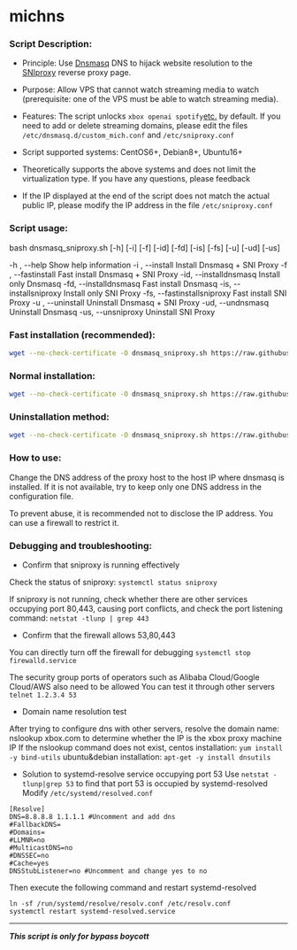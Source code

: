 # michns

### Script Description:

* Principle: Use [Dnsmasq](http://thekelleys.org.uk/dnsmasq/doc.html) DNS to hijack website resolution to the [SNIproxy](https://github.com/dlundquist/sniproxy) reverse proxy page.

* Purpose: Allow VPS that cannot watch streaming media to watch (prerequisite: one of the VPS must be able to watch streaming media).

* Features: The script unlocks `xbox openai spotify`[etc.](https://github.com/m1chtv/michns/blob/master/proxy-domains.txt) by default. If you need to add or delete streaming domains, please edit the files `/etc/dnsmasq.d/custom_mich.conf` and `/etc/sniproxy.conf`

* Script supported systems: CentOS6+, Debian8+, Ubuntu16+

* Theoretically supports the above systems and does not limit the virtualization type. If you have any questions, please feedback

* If the IP displayed at the end of the script does not match the actual public IP, please modify the IP address in the file `/etc/sniproxy.conf`

### Script usage:

bash dnsmasq_sniproxy.sh [-h] [-i] [-f] [-id] [-fd] [-is] [-fs] [-u] [-ud] [-us]

-h , --help Show help information
-i , --install Install Dnsmasq + SNI Proxy
-f , --fastinstall Fast install Dnsmasq + SNI Proxy
-id, --installdnsmasq Install only Dnsmasq
-fd, --installdnsmasq Fast install Dnsmasq
-is, --installsniproxy Install only SNI Proxy
-fs, --fastinstallsniproxy Fast install SNI Proxy
-u , --uninstall Uninstall Dnsmasq + SNI Proxy
-ud, --undnsmasq Uninstall Dnsmasq
-us, --unsniproxy Uninstall SNI Proxy

### Fast installation (recommended):
``` Bash
wget --no-check-certificate -O dnsmasq_sniproxy.sh https://raw.githubusercontent.com/m1chtv/michns/master/dnsmasq_sniproxy.sh && bash dnsmasq_sniproxy.sh -f
```

### Normal installation:
``` Bash
wget --no-check-certificate -O dnsmasq_sniproxy.sh https://raw.githubusercontent.com/m1chtv/michns/master/dnsmasq_sniproxy.sh && bash dnsmasq_sniproxy.sh -i
```

### Uninstallation method:
``` Bash
wget --no-check-certificate -O dnsmasq_sniproxy.sh https://raw.githubusercontent.com/m1chtv/michns/master/dnsmasq_sniproxy.sh && bash dnsmasq_sniproxy.sh -u
```

### How to use:
Change the DNS address of the proxy host to the host IP where dnsmasq is installed. If it is not available, try to keep only one DNS address in the configuration file.

To prevent abuse, it is recommended not to disclose the IP address. You can use a firewall to restrict it.

### Debugging and troubleshooting:
- Confirm that sniproxy is running effectively

Check the status of sniproxy: `systemctl status sniproxy`

If sniproxy is not running, check whether there are other services occupying port 80,443, causing port conflicts, and check the port listening command: `netstat -tlunp | grep 443`

- Confirm that the firewall allows 53,80,443

You can directly turn off the firewall for debugging `systemctl stop firewalld.service`

The security group ports of operators such as Alibaba Cloud/Google Cloud/AWS also need to be allowed
You can test it through other servers `telnet 1.2.3.4 53`

- Domain name resolution test

After trying to configure dns with other servers, resolve the domain name: nslookup xbox.com to determine whether the IP is the xbox proxy machine IP
If the nslookup command does not exist, centos installation: `yum install -y bind-utils` ubuntu&debian installation: `apt-get -y install dnsutils`

- Solution to systemd-resolve service occupying port 53
Use `netstat -tlunp|grep 53` to find that port 53 is occupied by systemd-resolved
Modify `/etc/systemd/resolved.conf`
```
[Resolve]
DNS=8.8.8.8 1.1.1.1 #Uncomment and add dns
#FallbackDNS=
#Domains=
#LLMNR=no
#MulticastDNS=no
#DNSSEC=no
#Cache=yes
DNSStubListener=no #Uncomment and change yes to no
```
Then execute the following command and restart systemd-resolved
```
ln -sf /run/systemd/resolve/resolv.conf /etc/resolv.conf
systemctl restart systemd-resolved.service
```

---

___This script is only for bypass boycott___
